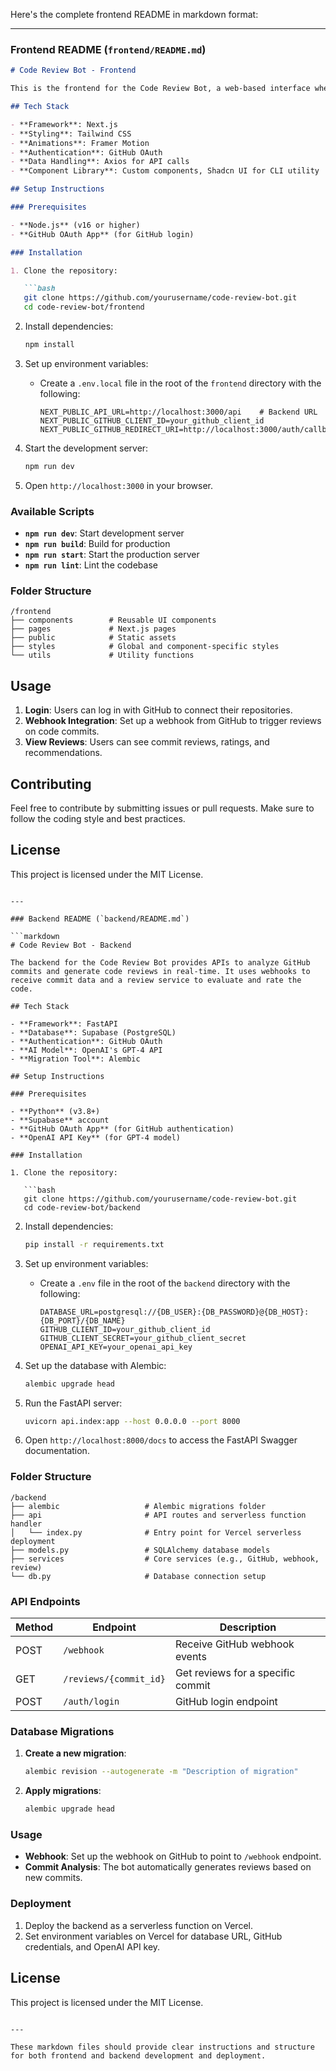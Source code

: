 Here's the complete frontend README in markdown format:

---

### Frontend README (`frontend/README.md`)

```markdown
# Code Review Bot - Frontend

This is the frontend for the Code Review Bot, a web-based interface where users can view code reviews for their GitHub repositories in real-time. The frontend interacts with the backend APIs to display commit analysis, reviews, and ratings based on code quality.

## Tech Stack

- **Framework**: Next.js
- **Styling**: Tailwind CSS
- **Animations**: Framer Motion
- **Authentication**: GitHub OAuth
- **Data Handling**: Axios for API calls
- **Component Library**: Custom components, Shadcn UI for CLI utility

## Setup Instructions

### Prerequisites

- **Node.js** (v16 or higher)
- **GitHub OAuth App** (for GitHub login)

### Installation

1. Clone the repository:

   ```bash
   git clone https://github.com/yourusername/code-review-bot.git
   cd code-review-bot/frontend
   ```

2. Install dependencies:

   ```bash
   npm install
   ```

3. Set up environment variables:
   - Create a `.env.local` file in the root of the `frontend` directory with the following:

     ```plaintext
     NEXT_PUBLIC_API_URL=http://localhost:3000/api    # Backend URL
     NEXT_PUBLIC_GITHUB_CLIENT_ID=your_github_client_id
     NEXT_PUBLIC_GITHUB_REDIRECT_URI=http://localhost:3000/auth/callback
     ```

4. Start the development server:

   ```bash
   npm run dev
   ```

5. Open `http://localhost:3000` in your browser.

### Available Scripts

- **`npm run dev`**: Start development server
- **`npm run build`**: Build for production
- **`npm run start`**: Start the production server
- **`npm run lint`**: Lint the codebase

### Folder Structure

```
/frontend
├── components        # Reusable UI components
├── pages             # Next.js pages
├── public            # Static assets
├── styles            # Global and component-specific styles
└── utils             # Utility functions
```

## Usage

1. **Login**: Users can log in with GitHub to connect their repositories.
2. **Webhook Integration**: Set up a webhook from GitHub to trigger reviews on code commits.
3. **View Reviews**: Users can see commit reviews, ratings, and recommendations.

## Contributing

Feel free to contribute by submitting issues or pull requests. Make sure to follow the coding style and best practices.

## License

This project is licensed under the MIT License.
```

---

### Backend README (`backend/README.md`)

```markdown
# Code Review Bot - Backend

The backend for the Code Review Bot provides APIs to analyze GitHub commits and generate code reviews in real-time. It uses webhooks to receive commit data and a review service to evaluate and rate the code.

## Tech Stack

- **Framework**: FastAPI
- **Database**: Supabase (PostgreSQL)
- **Authentication**: GitHub OAuth
- **AI Model**: OpenAI's GPT-4 API
- **Migration Tool**: Alembic

## Setup Instructions

### Prerequisites

- **Python** (v3.8+)
- **Supabase** account
- **GitHub OAuth App** (for GitHub authentication)
- **OpenAI API Key** (for GPT-4 model)

### Installation

1. Clone the repository:

   ```bash
   git clone https://github.com/yourusername/code-review-bot.git
   cd code-review-bot/backend
   ```

2. Install dependencies:

   ```bash
   pip install -r requirements.txt
   ```

3. Set up environment variables:
   - Create a `.env` file in the root of the `backend` directory with the following:

     ```plaintext
     DATABASE_URL=postgresql://{DB_USER}:{DB_PASSWORD}@{DB_HOST}:{DB_PORT}/{DB_NAME}
     GITHUB_CLIENT_ID=your_github_client_id
     GITHUB_CLIENT_SECRET=your_github_client_secret
     OPENAI_API_KEY=your_openai_api_key
     ```

4. Set up the database with Alembic:

   ```bash
   alembic upgrade head
   ```

5. Run the FastAPI server:

   ```bash
   uvicorn api.index:app --host 0.0.0.0 --port 8000
   ```

6. Open `http://localhost:8000/docs` to access the FastAPI Swagger documentation.

### Folder Structure

```
/backend
├── alembic                   # Alembic migrations folder
├── api                       # API routes and serverless function handler
│   └── index.py              # Entry point for Vercel serverless deployment
├── models.py                 # SQLAlchemy database models
├── services                  # Core services (e.g., GitHub, webhook, review)
└── db.py                     # Database connection setup
```

### API Endpoints

| Method | Endpoint                     | Description                  |
|--------|-------------------------------|------------------------------|
| POST   | `/webhook`                    | Receive GitHub webhook events |
| GET    | `/reviews/{commit_id}`        | Get reviews for a specific commit |
| POST   | `/auth/login`                 | GitHub login endpoint         |

### Database Migrations

1. **Create a new migration**:

   ```bash
   alembic revision --autogenerate -m "Description of migration"
   ```

2. **Apply migrations**:

   ```bash
   alembic upgrade head
   ```

### Usage

- **Webhook**: Set up the webhook on GitHub to point to `/webhook` endpoint.
- **Commit Analysis**: The bot automatically generates reviews based on new commits.

### Deployment

1. Deploy the backend as a serverless function on Vercel.
2. Set environment variables on Vercel for database URL, GitHub credentials, and OpenAI API key.

## License

This project is licensed under the MIT License.
```

--- 

These markdown files should provide clear instructions and structure for both frontend and backend development and deployment.